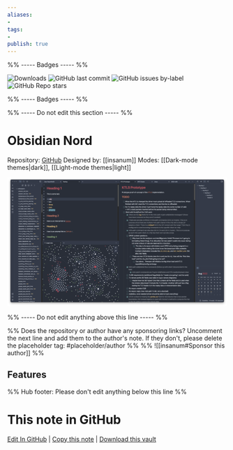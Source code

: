 ```yaml
---
aliases:
- 
tags: 
- 
publish: true
---
```


%% ----- Badges ----- %%

![Downloads](https://img.shields.io/badge/downloads-383151-573E7A?style=for-the-badge&logo=)
![GitHub last commit](https://img.shields.io/github/last-commit/insanum/obsidian_nord?color=573E7A&label=last%20update&logo=github&style=for-the-badge)
![GitHub issues by-label](https://img.shields.io/github/issues/insanum/obsidian_nord/help%20wanted?color=573E7A&logo=github&style=for-the-badge) 
![GitHub Repo stars](https://img.shields.io/github/stars/insanum/obsidian_nord?color=573E7A&logo=github&style=for-the-badge)

%% ----- Badges ----- %%

%% ----- Do not edit this section ----- %%

# Obsidian Nord

Repository: [GitHub](https://github.com/insanum/obsidian_nord)
Designed by: [[insanum]]
Modes: [[Dark-mode themes|dark]], [[Light-mode themes|light]]



![screenshot](https://github.com/insanum/obsidian_nord/raw/HEAD/dark.png)

%% ----- Do not edit anything above this line ----- %% 

%% Does the repository or author have any sponsoring links? Uncomment the next line and add them to the author's note. If they don't, please delete the placeholder tag: #placeholder/author %%
%% ![[insanum#Sponsor this author]] %%


## Features



%% Hub footer: Please don't edit anything below this line %%

# This note in GitHub

<span class="git-footer">[Edit In GitHub](https://github.dev/obsidian-community/obsidian-hub/blob/main/02%20-%20Community%20Expansions/02.05%20All%20Community%20Expansions/Themes/Obsidian%20Nord.md "git-hub-edit-note") | [Copy this note](https://raw.githubusercontent.com/obsidian-community/obsidian-hub/main/02%20-%20Community%20Expansions/02.05%20All%20Community%20Expansions/Themes/Obsidian%20Nord.md "git-hub-copy-note") | [Download this vault](https://github.com/obsidian-community/obsidian-hub/archive/refs/heads/main.zip "git-hub-download-vault") </span>
